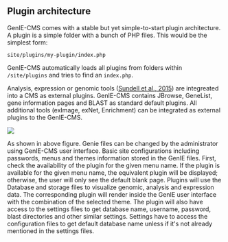 ## Plugin architecture  
GenIE-CMS comes with a stable but yet simple-to-start plugin architecture. A plugin is a simple folder with a bunch of PHP files. This would be the simplest form:
```
site/plugins/my-plugin/index.php
```
GenIE-CMS automatically loads all plugins from folders within ```/site/plugins``` and tries to find an ```index.php```.

Analysis, expression or genomic tools ([Sundell et al., 2015](https://nph.onlinelibrary.wiley.com/doi/full/10.1111/nph.13557)) are integreated into a CMS as external plugins. GenIE-CMS contains JBrowse, GeneList, gene information pages and BLAST as standard default plugins. All additional tools (exImage, exNet, Enrichment) can be integrated as external plugins to the GenIE-CMS. 


[![](https://raw.githubusercontent.com/irusri/GenIECMS/master/docs/images/navigation_system.png)](https://raw.githubusercontent.com/irusri/GenIECMS/master/docs/images/navigation_system.png)

As shown in above figure. Genie files can be changed by the administrator using GenIE-CMS user interface. Basic site configurations including passwords, menus and themes information stored in the GenIE files. First, check the availability of the plugin for the given menu name. If the plugin is available for the given menu name, the equivalent plugin will be displayed; otherwise, the user will only see the default blank page. Plugins will use the Database and storage files to visualize genomic, analysis and expression data. The corresponding plugin will render inside the GenIE user interface with the combination of the selected theme. The plugin will also have access to the settings files to get database name, username, password, blast directories and other similar settings. Settings have to access the configuration files to get default database name unless if it's not already mentioned in the settings files.